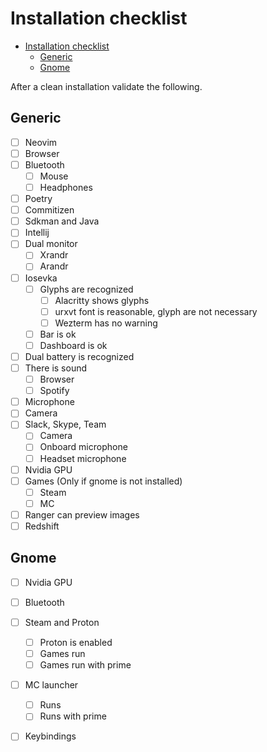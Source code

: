 # Installation checklist

<!-- TOC -->
- [Installation checklist](#installation-checklist)
    - [Generic](#generic)
    - [Gnome](#gnome)
<!-- TOC -->

After a clean installation validate the following.

## Generic

- [ ] Neovim
- [ ] Browser
- [ ] Bluetooth
    - [ ] Mouse
    - [ ] Headphones
- [ ] Poetry
- [ ] Commitizen
- [ ] Sdkman and Java
- [ ] Intellij
- [ ] Dual monitor
    - [ ] Xrandr
    - [ ] Arandr
- [ ] Iosevka
    - [ ] Glyphs are recognized
        - [ ] Alacritty shows glyphs
        - [ ] urxvt font is reasonable, glyph are not necessary
        - [ ] Wezterm has no warning
    - [ ] Bar is ok
    - [ ] Dashboard is ok
- [ ] Dual battery is recognized
- [ ] There is sound
    - [ ] Browser
    - [ ] Spotify
- [ ] Microphone
- [ ] Camera
- [ ] Slack, Skype, Team
    - [ ] Camera
    - [ ] Onboard microphone
    - [ ] Headset microphone
- [ ] Nvidia GPU
- [ ] Games (Only if gnome is not installed)
    - [ ] Steam
    - [ ] MC
- [ ] Ranger can preview images
- [ ] Redshift

## Gnome

- [ ] Nvidia GPU
- [ ] Bluetooth
- [ ] Steam and Proton
    - [ ] Proton is enabled
    - [ ] Games run
    - [ ] Games run with prime
- [ ] MC launcher
    - [ ] Runs
    - [ ] Runs with prime
- [ ] Keybindings


